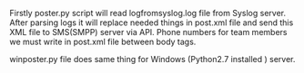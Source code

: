 Firstly poster.py script will read logfromsyslog.log file from Syslog server. After parsing logs it will replace needed things in post.xml file and send this XML file to SMS(SMPP) server via API. Phone numbers for team members we must write in post.xml file between body tags.

winposter.py file does same thing for Windows (Python2.7 installed ) server.
